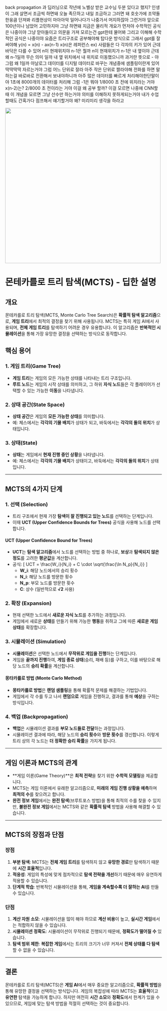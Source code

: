 back propagation 과 딥러닝으로 작년에 노벨상 받은 교수님 두분 있다고 했지? 인생이 그래 살면서 조금씩 하면돼 오늘 족므하고 내일 조금하고 그러면 돼 호숫가에 조약돌 한웅큼 던져봐 리플현상이 마아아악 일어나다가 나중가서 머지하잖아 그런거야
앞으로 100년이나 남았어 고민하지마 그냥 하면돼 지금은 물리적 개요가 먼저야 수학적인 공식은 나중이야 그냥 맏아들이고 의문을 가져 모르는건 gpt한테 물어봐 그리고 이해해 수학적인 공식은 나중이야 요즘은 트리구조로 공부해야해 탑다운 방식으로 그래서 gpt를 잘써야해
y(n) = x(n) - ax(n-1)
x(n)은 레퍼런스
ex) 사람들은 다 각자의 키가 있어 근데 바닥은 다를 수 있어 n이 현재위치야 n-1은 뭘까 n이 현재위치가 n-1은 내 옆이야 근데 왜 n-1일까 무슨 의미 일까 내 옆 위치에서 내 위치로 이동했으니까 과거란 뜻으로 - 야 그럼 왜 1일까
아날로그 데이터를 디지털 데이터로 바꾸는 개념중에 샘플링이란게 있어 딱딱딱딱 자르는거야 그럼 어느 단위로 잘라 아주 작은 단위로 짤라야해 전화를 하면 말하는걸 바로바로 전환해서 보내야하니까 아주 많은 데이터를 빠르게 처리해야한단말이야
1초에 8000개의 데이터를 처리해 그럼 -1은 뭐야 1/8000 초 전에 위치라는 거야
x(n-2)는? 2/8000 초 전이라는 거야
이걸 왜 공부 할까? 이걸 모르면 나중에 CNN할때 이 개념을 모르면 그냥 산수만 하는거야 의미를 이해하지 못하게되는거야
내가 수업할때도 간혹가다 점프해서 얘기할거야 왜? 미리미리 생각을 하라고

<img src="https://github.com/user-attachments/assets/7dc61d31-d9ee-4c75-9866-704a1dabf61e" width="500"> 



# 몬테카를로 트리 탐색(MCTS) - 딥한 설명

## 개요
몬테카를로 트리 탐색(MCTS, Monte Carlo Tree Search)은 **확률적 탐색 알고리즘**으로, **게임 트리**에서 최적의 결정을 찾기 위해 사용됩니다. MCTS는 특히 게임 AI에서 사용되며, **전체 게임 트리**를 탐색하기 어려운 경우 유용합니다. 이 알고리즘은 **반복적인 시뮬레이션**을 통해 가장 유망한 결정을 선택하는 방식으로 동작합니다.

## 핵심 용어

### 1. 게임 트리(Game Tree)
- **게임 트리**는 게임의 모든 가능한 상태를 나타내는 트리 구조입니다.
- **루트 노드**는 게임의 시작 상태를 의미하고, 그 하위 **자식 노드**들은 각 플레이어가 선택할 수 있는 가능한 **이동**을 나타냅니다.
  
### 2. 상태 공간(State Space)
- **상태 공간**은 게임의 **모든 가능한 상태**를 의미합니다.
- 예: 체스에서는 **각각의 기물 배치**가 상태가 되고, 바둑에서는 **각각의 돌의 위치**가 상태입니다.

### 3. 상태(State)
- **상태**는 게임에서 **현재 진행 중인 상황**을 나타냅니다. 
- 예: 체스에서는 **각각의 기물 배치**가 상태이고, 바둑에서는 **각각의 돌의 위치**가 상태입니다.

---

## MCTS의 4가지 단계

### 1. 선택 (Selection)
- 트리 구조에서 현재 가장 **탐색이 잘 진행되고 있는 노드**를 선택하는 단계입니다.
- 이때 **UCT (Upper Confidence Bounds for Trees)** 공식을 사용해 노드를 선택합니다.

#### UCT (Upper Confidence Bound for Trees)
- **UCT**는 **탐색 알고리즘**에서 노드를 선택하는 방법 중 하나로, **보상**과 **탐색되지 않은 정도**를 고려한 **평균값**을 계산합니다.
- 공식:
  \[
  UCT = \frac{W_i}{N_i} + C \cdot \sqrt{\frac{\ln N_p}{N_i}}
  \]
  - **W_i**: 해당 노드에서의 승리 횟수
  - **N_i**: 해당 노드를 방문한 횟수
  - **N_p**: 부모 노드를 방문한 횟수
  - **C**: 상수 (일반적으로 **√2** 사용)

### 2. 확장 (Expansion)
- 현재 선택한 노드에서 **새로운 자식 노드**를 추가하는 과정입니다.
- 게임에서 새로운 **상태**를 만들기 위해 가능한 **행동**을 취하고 그에 따른 **새로운 게임 상태**를 확장합니다.

### 3. 시뮬레이션 (Simulation)
- **시뮬레이션**은 선택한 노드에서 **무작위로 게임을 진행**하는 단계입니다.
- 게임을 **끝까지 진행**하여, **게임 종료 상태**(승리, 패배 등)를 구하고, 이를 바탕으로 해당 노드의 **승리 확률**을 계산합니다.

#### 몽타카를로 방법 (Monte Carlo Method)
- **몽타카를로 방법**은 **랜덤 샘플링**을 통해 확률적 문제를 해결하는 기법입니다.
- 게임에서 각 수를 두고 나서 **랜덤으로** 게임을 진행하고, 결과를 통해 **예상**을 구하는 방식입니다.

### 4. 백업 (Backpropagation)
- **백업**은 시뮬레이션 결과를 **부모 노드들로 전달**하는 과정입니다.
- 시뮬레이션 결과에 따라, 해당 노드의 **승리 횟수**와 **방문 횟수**를 갱신합니다. 이렇게 트리 상의 각 노드는 **더 정확한 승리 확률**을 가지게 됩니다.

---

## 게임 이론과 MCTS의 관계
- **게임 이론(Game Theory)**은 **최적 전략**을 찾기 위한 **수학적 모델링**을 제공합니다.
- MCTS는 게임 이론에서 유래한 알고리즘으로, **미래의 게임 진행 상황을 예측**하며 **최적의 수**를 찾으려고 합니다.
- **완전 정보 게임**에서는 **완전 탐색**(브루트포스 방법)을 통해 최적의 수를 찾을 수 있지만, **불완전 정보 게임**에서는 MCTS와 같은 **확률적 탐색** 방법을 사용해 해결할 수 있습니다.

---

## MCTS의 장점과 단점

### 장점
1. **부분 탐색**: MCTS는 **전체 게임 트리**를 탐색하지 않고 **유망한 경로**만 탐색하기 때문에 **시간 효율적**입니다.
2. **적응성**: 게임의 특성에 맞게 점차적으로 **탐색 전략을 개선**하기 때문에 매우 유연하게 적용할 수 있습니다.
3. **단계적 학습**: 반복적인 시뮬레이션을 통해, **게임을 계속할수록 더 잘하는 AI**를 만들 수 있습니다.

### 단점
1. **계산 자원 소모**: 시뮬레이션을 많이 해야 하므로 **계산 비용**이 높고, **실시간 게임**에서는 적합하지 않을 수 있습니다.
2. **시뮬레이션 정확도**: 시뮬레이션이 무작위로 진행되기 때문에, **정확도가 떨어질 수** 있습니다.
3. **탐색 범위 제한**: **복잡한 게임**에서는 트리의 크기가 너무 커져서 **전체 상태를 다 탐색**할 수 없을 수 있습니다.

---

## 결론
몬테카를로 트리 탐색(MCTS)은 **게임 AI**에서 매우 중요한 알고리즘으로, **확률적 방법**을 통해 유망한 결정을 선택하는 방식입니다. 게임의 복잡성에 따라 MCTS는 **효율적**이고 **유연한** 탐색을 가능하게 합니다. 하지만 여전히 **시간 소모**와 **정확도**에서 한계가 있을 수 있으므로, 게임에 맞는 탐색 방법을 적절히 선택하는 것이 중요합니다.
